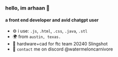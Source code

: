 ### hello, im arhaan 👋

#### a front end developer and avid chatgpt user

- ⚙️ i use: `.js`, `.html`, `.css`, `.java`, `.stl`
- 🌍 from `austin, texas.`
- 🤖 hardware+cad for ftc team 20240 Slingshot
- 💬 `contact` me on discord @watermeloncarnivore
